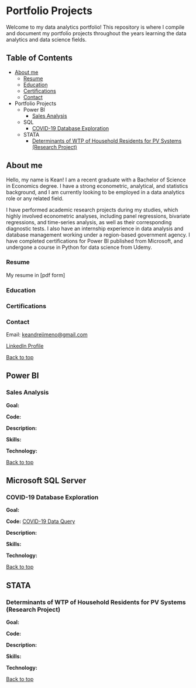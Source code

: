 # Portfolio Projects
Welcome to my data analytics portfolio! This repository is where I compile and document my portfolio projects throughout the years learning the data analytics and data science fields. 

## Table of Contents
- [About me](https://github.com/keandrejimeno/PortfolioProjects/blob/main/README.md#about-me)
  - [Resume](https://github.com/keandrejimeno/PortfolioProjects/blob/main/README.md#resume)
  - [Education](https://github.com/keandrejimeno/PortfolioProjects/blob/main/README.md#education)
  - [Certifications](https://github.com/keandrejimeno/PortfolioProjects/blob/main/README.md#certifications)
  - [Contact](https://github.com/keandrejimeno/PortfolioProjects/blob/main/README.md#contact)
- Portfolio Projects
  - Power BI
    - [Sales Analysis](https://github.com/keandrejimeno/PortfolioProjects/blob/main/README.md#sales-analysis)
  - SQL
    - [COVID-19 Database Exploration](https://github.com/keandrejimeno/PortfolioProjects/blob/main/README.md#covid-19-database-exploration)
  - STATA
    - [Determinants of WTP of Household Residents for PV Systems (Research Project)](#determinants-of-wtp-of-household-residents-for-pv-systems-research-project)

## About me

Hello, my name is Kean! I am a recent graduate with a Bachelor of Science in Economics degree. I have a strong econometric, analytical, and statistics background, and I am currently looking to be employed in a data analytics role or any related field. 

I have performed academic research projects during my studies, which highly involved econometric analyses, including panel regressions, bivariate regressions, and time-series analysis, as well as their corresponding diagnostic tests. I also have an internship experience in data analysis and database management working under a region-based government agency. I have completed certifications for Power BI published from Microsoft, and undergone a course in Python for data science from Udemy.

### Resume

My resume in [pdf form] 

### Education



### Certifications



### Contact
Email: keandrejimeno@gmail.com 

[LinkedIn Profile](https://www.linkedin.com/in/keandrejimeno/)

[Back to top](#top)

## Power BI
### Sales Analysis

**Goal:**

**Code:**

**Description:**

**Skills:**

**Technology:**

[Back to top](#top)

## Microsoft SQL Server
### COVID-19 Database Exploration

**Goal:**

**Code:** [COVID-19 Data Query](https://github.com/keandrejimeno/PortfolioProjects/blob/main/COVID19%20Data%20Query.sql)

**Description:**

**Skills:**

**Technology:**

[Back to top](#top)

## STATA
### Determinants of WTP of Household Residents for PV Systems (Research Project)

**Goal:**

**Code:**

**Description:**

**Skills:**

**Technology:**

[Back to top](#top)
